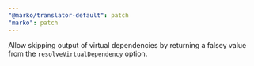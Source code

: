 ```yaml
---
"@marko/translator-default": patch
"marko": patch
---
```


Allow skipping output of virtual dependencies by returning a falsey value from the `resolveVirtualDependency` option.
